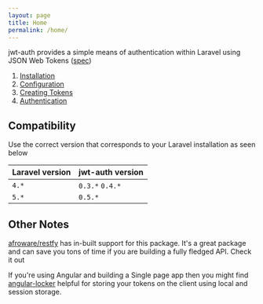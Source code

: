 ```yaml
---
layout: page
title: Home
permalink: /home/
---
```


jwt-auth provides a simple means of authentication within Laravel using JSON Web Tokens ([spec](http://self-issued.info/docs/draft-ietf-oauth-json-web-token.html))

1. [Installation](https://github.com/tymondesigns/jwt-auth/wiki/Installation)
2. [Configuration](https://github.com/tymondesigns/jwt-auth/wiki/Configuration)
3. [Creating Tokens](https://github.com/tymondesigns/jwt-auth/wiki/Creating-Tokens)
4. [Authentication](https://github.com/tymondesigns/jwt-auth/wiki/Authentication)

## Compatibility

Use the correct version that corresponds to your Laravel installation as seen below

Laravel version | jwt-auth version
------------|------------
`4.*` | `0.3.*` `0.4.*`
`5.*` | `0.5.*`

## Other Notes

[afroware/restfy](https://github.com/afroware/restfy/) has in-built support for this package. It's a great package and can save you tons of time if you are building a fully fledged API. Check it out

If you're using Angular and building a Single page app then you might find [angular-locker](https://github.com/tymondesigns/angular-locker) helpful for storing your tokens on the client using local and session storage.
